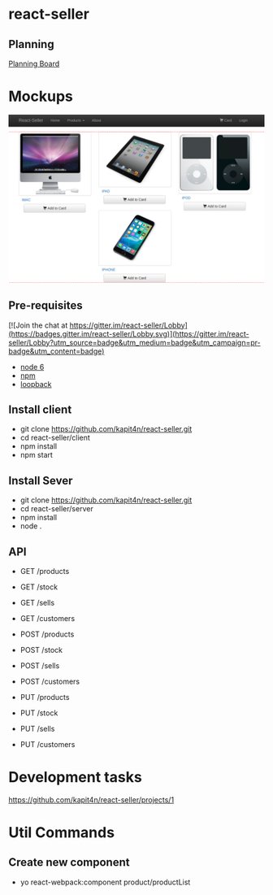 # react-seller

## Planning
[Planning Board](https://github.com/kapit4n/react-seller/projects/1)

# Mockups
![Item View Page](https://github.com/kapit4n/react-seller/raw/master/mockups/home_react_seller.png)

## Pre-requisites

[![Join the chat at https://gitter.im/react-seller/Lobby](https://badges.gitter.im/react-seller/Lobby.svg)](https://gitter.im/react-seller/Lobby?utm_source=badge&utm_medium=badge&utm_campaign=pr-badge&utm_content=badge)
* [node 6](https://nodejs.org/en/)
* [npm](https://docs.npmjs.com/)
* [loopback](https://loopback.io/)

## Install client
* git clone https://github.com/kapit4n/react-seller.git
* cd react-seller/client
* npm install
* npm start

## Install Sever
* git clone https://github.com/kapit4n/react-seller.git
* cd react-seller/server
* npm install
* node .

## API
* GET /products
* GET /stock
* GET /sells
* GET /customers

* POST /products
* POST /stock
* POST /sells
* POST /customers

* PUT /products
* PUT /stock
* PUT /sells
* PUT /customers


# Development tasks
https://github.com/kapit4n/react-seller/projects/1

# Util Commands
## Create new component
* yo react-webpack:component product/productList

